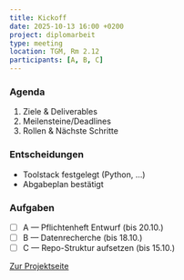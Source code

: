 ```yaml
---
title: Kickoff
date: 2025-10-13 16:00 +0200
project: diplomarbeit
type: meeting
location: TGM, Rm 2.12
participants: [A, B, C]
---
```


### Agenda
1. Ziele & Deliverables
2. Meilensteine/Deadlines
3. Rollen & Nächste Schritte

### Entscheidungen
- Toolstack festgelegt (Python, …)
- Abgabeplan bestätigt

### Aufgaben
- [ ] A — Pflichtenheft Entwurf (bis 20.10.)
- [ ] B — Datenrecherche (bis 18.10.)
- [ ] C — Repo-Struktur aufsetzen (bis 15.10.)

[Zur Projektseite](../)
